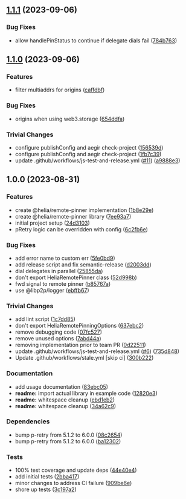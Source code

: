 ## [1.1.1](https://github.com/ipfs/helia-remote-pinning/compare/v1.1.0...v1.1.1) (2023-09-06)


### Bug Fixes

* allow handlePinStatus to continue if delegate dials fail ([784b763](https://github.com/ipfs/helia-remote-pinning/commit/784b7630054a69549184e3218feea32f835c86fe))

## [1.1.0](https://github.com/ipfs/helia-remote-pinning/compare/v1.0.0...v1.1.0) (2023-09-06)


### Features

* filter multiaddrs for origins ([caffdbf](https://github.com/ipfs/helia-remote-pinning/commit/caffdbf759fac3e36ad3700f9093b05eeaca09ea))


### Bug Fixes

* origins when using web3.storage ([654ddfa](https://github.com/ipfs/helia-remote-pinning/commit/654ddfa0e8187f9d682e7219e6d9cca8710120f9))


### Trivial Changes

* configure publishConfig and aegir check-project ([156539d](https://github.com/ipfs/helia-remote-pinning/commit/156539d129ca1b81f7fe5f86c23c7f14db52080a))
* configure publishConfig and aegir check-project ([1fb7c39](https://github.com/ipfs/helia-remote-pinning/commit/1fb7c392f00c9b525d69a7d6d40b45b9161d7b9b))
* update .github/workflows/js-test-and-release.yml ([#11](https://github.com/ipfs/helia-remote-pinning/issues/11)) ([a9888e3](https://github.com/ipfs/helia-remote-pinning/commit/a9888e3012692181e71b0ff92308ef04ce08e412))

## 1.0.0 (2023-08-31)


### Features

* create @helia/remote-pinner implementation ([1b8e29e](https://github.com/ipfs/helia-remote-pinning/commit/1b8e29e4ce397fcb40b958a2dcfb156d4fe29045))
* create @helia/remote-pinner library ([7ee93a7](https://github.com/ipfs/helia-remote-pinning/commit/7ee93a7eba92bd257a787f113fb7dad7f15b7f23))
* initial project setup ([24d3103](https://github.com/ipfs/helia-remote-pinning/commit/24d3103cccafb19ec2bd6d81a50ee0aeeef895bf))
* pRetry logic can be overridden with config ([6c2fb6e](https://github.com/ipfs/helia-remote-pinning/commit/6c2fb6eb3701e0172fbcfb61bc9dea22d14a4685))


### Bug Fixes

* add error name to custom err ([5fe0bd9](https://github.com/ipfs/helia-remote-pinning/commit/5fe0bd98cbb3471e1e29bc1e756dd4a7a39845c2))
* add release script and fix semantic-release ([d2003dd](https://github.com/ipfs/helia-remote-pinning/commit/d2003dd6ea1a2b9747729ae17a618c52da451dbd))
* dial delegates in parallel ([25855da](https://github.com/ipfs/helia-remote-pinning/commit/25855da6dc95df2acfd157ced1d65dd007723dd4))
* don't export HeliaRemotePinner class ([52d998b](https://github.com/ipfs/helia-remote-pinning/commit/52d998b4f3da5856f3eaced8474f547a368222fb))
* fwd signal to remote pinner ([b85767a](https://github.com/ipfs/helia-remote-pinning/commit/b85767a1a69db3669cce2dd054062fbdac5e0d49))
* use @libp2p/logger ([ebffb67](https://github.com/ipfs/helia-remote-pinning/commit/ebffb674af55af78bc7c867c561bf479251c7a86))


### Trivial Changes

* add lint script ([1c7dd85](https://github.com/ipfs/helia-remote-pinning/commit/1c7dd8567eed4f24bf0c5b55bc4d784664e3bd8f))
* don't export HeliaRemotePinningOptions ([637ebc2](https://github.com/ipfs/helia-remote-pinning/commit/637ebc2c0c57110bd4f0a3a94f9038222403a055))
* remove debugging code ([07fc527](https://github.com/ipfs/helia-remote-pinning/commit/07fc52757af901d757424ec5aa2189a89de8f782))
* remove unused options ([7abd44a](https://github.com/ipfs/helia-remote-pinning/commit/7abd44a02547a911a77fede5105eb2d85e9c8aed))
* removing implementation prior to team PR ([0d22511](https://github.com/ipfs/helia-remote-pinning/commit/0d225112e60e8487fe11cc0ccd2f48c49f88eac3))
* update .github/workflows/js-test-and-release.yml ([#6](https://github.com/ipfs/helia-remote-pinning/issues/6)) ([735d848](https://github.com/ipfs/helia-remote-pinning/commit/735d84880c0ce0eae9252370cf27ee0891922d50))
* Update .github/workflows/stale.yml [skip ci] ([300b222](https://github.com/ipfs/helia-remote-pinning/commit/300b2226b8fdc3768ed11acd4b67372f36351455))


### Documentation

* add usage documentation ([83ebc05](https://github.com/ipfs/helia-remote-pinning/commit/83ebc05ed8ecb1b18049dd2ff63b5456e080daf8))
* **readme:** import actual library in example code ([12820e3](https://github.com/ipfs/helia-remote-pinning/commit/12820e350c695ec543394f896297b112eeab2456))
* **readme:** whitespace cleanup ([ebd1eb2](https://github.com/ipfs/helia-remote-pinning/commit/ebd1eb2228bc748032edf1a96bbc39d77ed1f404))
* **readme:** whitespace cleanup ([34a62c9](https://github.com/ipfs/helia-remote-pinning/commit/34a62c98da64589deae9ab95b64ed3a433b0528b))


### Dependencies

* bump p-retry from 5.1.2 to 6.0.0 ([08c2654](https://github.com/ipfs/helia-remote-pinning/commit/08c265495a9feb58b1788f1bfb627fd8f6ffe01e))
* bump p-retry from 5.1.2 to 6.0.0 ([ba12302](https://github.com/ipfs/helia-remote-pinning/commit/ba123023da2c457414e2619753dc10ea8c6d6c92))


### Tests

* 100% test coverage and update deps ([44e40e4](https://github.com/ipfs/helia-remote-pinning/commit/44e40e430ecbe2d2fc20b9daa6a6a331646ed4d0))
* add initial tests ([2bba417](https://github.com/ipfs/helia-remote-pinning/commit/2bba417ef1c71938fff55cac74710c1154bc00ba))
* minor changes to address CI failure ([909be6e](https://github.com/ipfs/helia-remote-pinning/commit/909be6e1ecfc67af19667c3afd9509209d7e958a))
* shore up tests ([3c197a2](https://github.com/ipfs/helia-remote-pinning/commit/3c197a2163557a04e17c1cb935a2bcff319bf778))
